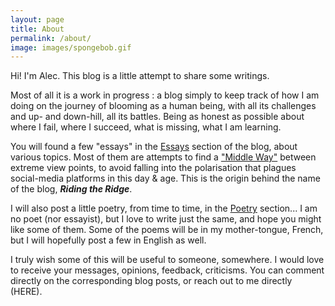 ```yaml
---
layout: page
title: About
permalink: /about/
image: images/spongebob.gif
---
```


Hi! I'm Alec. This blog is a little attempt to share some writings.

Most of all it is a work in progress : a blog simply to keep track of how I am doing on the journey of blooming as a human being, with all its challenges and up- and down-hill, all its battles. Being as honest as possible about where I fail, where I succeed, what is missing, what I am learning.


You will found a few "essays" in the [Essays](https://google.com) section of the blog, about various topics. Most of them are attempts to find a ["Middle Way"](https://en.wikipedia.org/wiki/Middle_Way) between extreme view points, to avoid falling into the polarisation that plagues social-media platforms in this day & age. This is the origin behind the name of the blog, ***Riding the Ridge***.

I will also post a little poetry, from time to time, in the [Poetry](https://google.com) section... I am no poet (nor essayist), but I love to write just the same, and hope you might like some of them. Some of the poems will be in my mother-tongue, French, but I will hopefully post a few in English as well.

I truly wish some of this will be useful to someone, somewhere. I would love to receive your messages, opinions, feedback, criticisms. You can comment directly on the corresponding blog posts, or reach out to me directly (HERE).